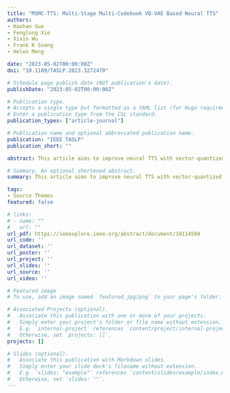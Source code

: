 ```yaml
---
title: "MSMC-TTS: Multi-Stage Multi-Codebook VQ-VAE Based Neural TTS"
authors:
- Haohan Guo
- Fenglong Xie
- Xixin Wu
- Frank K Soong
- Helen Meng

date: "2023-05-02T00:00:00Z"
doi: "10.1109/TASLP.2023.3272470"

# Schedule page publish date (NOT publication's date).
publishDate: "2023-05-02T00:00:00Z"

# Publication type.
# Accepts a single type but formatted as a YAML list (for Hugo requirements).
# Enter a publication type from the CSL standard.
publication_types: ["article-journal"]

# Publication name and optional abbreviated publication name.
publication: "IEEE TASLP"
publication_short: ""

abstract: This article aims to improve neural TTS with vector-quantized, compact speech representations. We propose a Vector-Quantized Variational AutoEncoder (VQ-VAE) based feature analyzer to encode acoustic features into sequences with different time resolutions, and quantize them with multiple VQ codebooks to form the Multi-Stage Multi-Codebook Representation (MSMCR). The TTS system, MSMC-TTS, is proposed to predict better speech via this representation. In prediction, the multi-stage predictor is trained to map the input text sequence to MSMCRs in stages, by minimizing Euclidean distance and “triplet loss”. In synthesis, the neural vocoder converts ground-truth or predicted MSMCRs into speech waveforms. The proposed system is trained with single-speaker TTS datasets and tested in various scenarios for comprehensive evaluation. In TTS evaluation, MSMC-TTS obtains MOS of 4.34 and 4.10 on English and Chinese datasets, which significantly outperforms VITS with scores of 3.78 and 3.90. Meanwhile, compared with Mel-Spectrograms, the domain discrepancy between prediction and ground truth is lower in MSMCRs with the higher Domain-classification Error Rate (DER). Furthermore, this system shows lower modeling complexity and data size requirements, preserving excellent performance even with fewer model parameters or training data. The noticeable improvement in analysis-synthesis and TTS from multiple codebooks and stages also validate them as vital components in seeking a more profitable speech representation and building high-performance neural TTS.

# Summary. An optional shortened abstract.
summary: This article aims to improve neural TTS with vector-quantized, compact speech representations. We propose a Vector-Quantized Variational AutoEncoder (VQ-VAE) based feature analyzer to encode acoustic features into sequences with different time resolutions, and quantize them with multiple VQ codebooks to form the Multi-Stage Multi-Codebook Representation (MSMCR). The TTS system, MSMC-TTS, is proposed to predict better speech via this representation. In prediction, the multi-stage predictor is trained to map the input text sequence to MSMCRs in stages, by minimizing Euclidean distance and “triplet loss”. In synthesis, the neural vocoder converts ground-truth or predicted MSMCRs into speech waveforms. The proposed system is trained with single-speaker TTS datasets and tested in various scenarios for comprehensive evaluation. In TTS evaluation, MSMC-TTS obtains MOS of 4.34 and 4.10 on English and Chinese datasets, which significantly outperforms VITS with scores of 3.78 and 3.90. Meanwhile, compared with Mel-Spectrograms, the domain discrepancy between prediction and ground truth is lower in MSMCRs with the higher Domain-classification Error Rate (DER). Furthermore, this system shows lower modeling complexity and data size requirements, preserving excellent performance even with fewer model parameters or training data. The noticeable improvement in analysis-synthesis and TTS from multiple codebooks and stages also validate them as vital components in seeking a more profitable speech representation and building high-performance neural TTS.

tags:
- Source Themes
featured: false

# links:
# - name: ""
#   url: ""
url_pdf: https://ieeexplore.ieee.org/abstract/document/10114504
url_code: ''
url_dataset: ''
url_poster: ''
url_project: ''
url_slides: ''
url_source: ''
url_video: ''

# Featured image
# To use, add an image named `featured.jpg/png` to your page's folder. 

# Associated Projects (optional).
#   Associate this publication with one or more of your projects.
#   Simply enter your project's folder or file name without extension.
#   E.g. `internal-project` references `content/project/internal-project/index.md`.
#   Otherwise, set `projects: []`.
projects: []

# Slides (optional).
#   Associate this publication with Markdown slides.
#   Simply enter your slide deck's filename without extension.
#   E.g. `slides: "example"` references `content/slides/example/index.md`.
#   Otherwise, set `slides: ""`.
---
```

